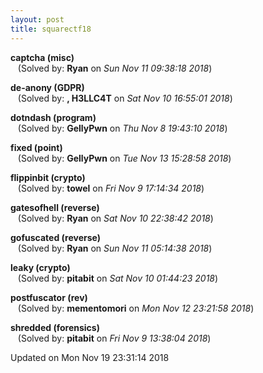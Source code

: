 ```yaml
---
layout: post
title: squarectf18
---
```


<!--break-->

**captcha (misc)**  
&nbsp;&nbsp;&nbsp;(Solved by: **Ryan** on _Sun Nov 11 09:38:18 2018_)  
  
**de-anony (GDPR)**  
&nbsp;&nbsp;&nbsp;(Solved by: **, H3LLC4T** on _Sat Nov 10 16:55:01 2018_)  
  
**dotndash (program)**  
&nbsp;&nbsp;&nbsp;(Solved by: **GellyPwn** on _Thu Nov  8 19:43:10 2018_)  
  
**fixed (point)**  
&nbsp;&nbsp;&nbsp;(Solved by: **GellyPwn** on _Tue Nov 13 15:28:58 2018_)  
  
**flippinbit (crypto)**  
&nbsp;&nbsp;&nbsp;(Solved by: **towel** on _Fri Nov  9 17:14:34 2018_)  
  
**gatesofhell (reverse)**  
&nbsp;&nbsp;&nbsp;(Solved by: **Ryan** on _Sat Nov 10 22:38:42 2018_)  
  
**gofuscated (reverse)**  
&nbsp;&nbsp;&nbsp;(Solved by: **Ryan** on _Sun Nov 11 05:14:38 2018_)  
  
**leaky (crypto)**  
&nbsp;&nbsp;&nbsp;(Solved by: **pitabit** on _Sat Nov 10 01:44:23 2018_)  
  
**postfuscator (rev)**  
&nbsp;&nbsp;&nbsp;(Solved by: **mementomori** on _Mon Nov 12 23:21:58 2018_)  
  
**shredded (forensics)**  
&nbsp;&nbsp;&nbsp;(Solved by: **pitabit** on _Fri Nov  9 13:38:04 2018_)  
  


Updated on Mon Nov 19 23:31:14 2018
